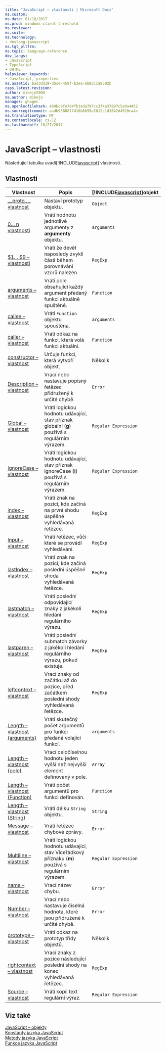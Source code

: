 ```yaml
---
title: "JavaScript – vlastnosti | Microsoft Docs"
ms.custom: 
ms.date: 01/18/2017
ms.prod: windows-client-threshold
ms.reviewer: 
ms.suite: 
ms.technology:
- devlang-javascript
ms.tgt_pltfrm: 
ms.topic: language-reference
dev_langs:
- JavaScript
- TypeScript
- DHTML
helpviewer_keywords:
- JavaScript, properties
ms.assetid: bad3dd19-dbce-459f-b3ea-6b83cca8502b
caps.latest.revision: 
author: mikejo5000
ms.author: mikejo
manager: ghogen
ms.openlocfilehash: 490bc8fe7d4fb1eda797cc3f4a37897c5a9a4452
ms.sourcegitcommit: aadb9588877418b8b55a5612c1d3842d4520ca4c
ms.translationtype: MT
ms.contentlocale: cs-CZ
ms.lasthandoff: 10/27/2017
---
```

# <a name="javascript-properties"></a>JavaScript – vlastnosti
Následující tabulka uvádí[!INCLUDE[javascript](../../javascript/includes/javascript-md.md)] vlastnosti.  
  
## <a name="properties"></a>Vlastnosti  
  
|Vlastnost|Popis|[!INCLUDE[javascript](../../javascript/includes/javascript-md.md)]objekt|  
|--------------|-----------------|-----------------------------------------------------------------------|  
|[__proto\_ \_ vlastnost](../../javascript/reference/proto-property-object-javascript.md)|Nastaví prototyp objektu.|`Object`|  
|[0... n vlastnosti](../../javascript/reference/0-dot-dot-dot-n-properties-arguments-javascript.md)|Vrátí hodnotu jednotlivé argumenty z **argumenty** objektu.|`arguments`|  
|[$1... $9 – vlastnosti](../../javascript/reference/dollar-1-dot-dot-dot-dollar-9-properties-regexp-javascript.md)|Vrátí že devět naposledy zvyklí části během porovnávání vzorů nalezen.|`RegExp`|  
|[arguments – vlastnost](../../javascript/reference/arguments-property-function-javascript.md)|Vrátí pole obsahující každý argument předaný funkci aktuálně spuštěné.|`Function`|  
|[callee – vlastnost](../../javascript/reference/callee-property-arguments-javascript.md)|Vrátí `Function` objektu spouštěna.|`arguments`|  
|[caller – vlastnost](../../javascript/reference/caller-property-function-javascript.md)|Vrátí odkaz na funkci, která volá funkci aktuální.|`Function`|  
|[constructor – vlastnost](../../javascript/reference/constructor-property-object-javascript.md)|Určuje funkci, která vytvoří objekt.|Několik|  
|[Description – vlastnost](../../javascript/reference/description-property-error-javascript.md)|Vrací nebo nastavuje popisný řetězec přidružený k určité chybě.|`Error`|  
|[Global – vlastnost](../../javascript/reference/global-property-regular-expression-javascript.md)|Vrátí logickou hodnotu udávající, stav příznak globální (**g**) používá s regulárním výrazem.|`Regular Expression`|  
|[IgnoreCase – vlastnost](../../javascript/reference/ignorecase-property-regular-expression-javascript.md)|Vrátí logickou hodnotu udávající, stav příznak ignoreCase (**i**) používá s regulárním výrazem.|`Regular Expression`|  
|[index – vlastnost](../../javascript/reference/index-property-regexp-javascript.md)|Vrátí znak na pozici, kde začíná na první shodu úspěšné vyhledávaná řetězce.|`RegExp`|  
|[Input – vlastnost](../../javascript/reference/input-property-dollar-regexp-javascript.md)|Vrátí řetězec, vůči které se provádí vyhledávání.|`RegExp`|  
|[lastIndex – vlastnost](../../javascript/reference/lastindex-property-regexp-javascript.md)|Vrátí znak na pozici, kde začíná poslední úspěšné shoda vyhledávaná řetězce.|`RegExp`|  
|[lastmatch – vlastnost](../../javascript/reference/lastmatch-property-dollar-regexp-javascript.md)|Vrátí poslední odpovídající znaky z jakékoli hledání regulárního výrazu.|`RegExp`|  
|[lastparen – vlastnost](../../javascript/reference/lastparen-property-dollar-regexp-javascript.md)|Vrátí poslední submatch závorky z jakékoli hledání regulárního výrazu, pokud existuje.|`RegExp`|  
|[leftcontext – vlastnost](../../javascript/reference/leftcontext-property-dollar-grave-regexp-javascript.md)|Vrací znaky od začátku až do pozice, před začátkem poslední shody vyhledávaná řetězce.|`RegExp`|  
|[Length – vlastnost (arguments)](../../javascript/reference/length-property-arguments-javascript.md)|Vrátí skutečný počet argumentů pro funkci předaná volající funkcí.|`arguments`|  
|[Length – vlastnost (pole)](../../javascript/reference/length-property-array-javascript.md)|Vrací celočíselnou hodnotu jeden vyšší než nejvyšší element definovaný v pole.|`Array`|  
|[Length – vlastnost (Function)](../../javascript/reference/length-property-function-javascript.md)|Vrátí počet argumentů pro funkci definován.|`Function`|  
|[Length – vlastnost (String)](../../javascript/reference/length-property-string-javascript.md)|Vrátí délku `String` objektu.|`String`|  
|[Message – vlastnost](../../javascript/reference/message-property-error-javascript.md)|Vrátí řetězec chybové zprávy.|`Error`|  
|[Multiline – vlastnost](../../javascript/reference/multiline-property-regular-expression-javascript.md)|Vrátí logickou hodnotu udávající, stav Víceřádkový příznaku (**m**) používá s regulárním výrazem.|`Regular Expression`|  
|[name – vlastnost](../../javascript/reference/name-property-error-javascript.md)|Vrací název chybu.|`Error`|  
|[Number – vlastnost](../../javascript/reference/number-property-error-javascript.md)|Vrací nebo nastavuje číselná hodnota, které jsou přidružené k určité chybě.|`Error`|  
|[prototype – vlastnost](../../javascript/reference/prototype-property-object-javascript.md)|Vrátí odkaz na prototyp třídy objektů.|Několik|  
|[rightcontext – vlastnost](../../javascript/reference/rightcontext-property-dollar-regexp-javascript.md)|Vrací znaky z pozice následující poslední shody na konec vyhledávaná řetězec.|`RegExp`|  
|[Source – vlastnost](../../javascript/reference/source-property-regular-expression-javascript.md)|Vrátí kopii text regulární výraz.|`Regular Expression`|  
  
## <a name="see-also"></a>Viz také  
 [JavaScript – objekty](../../javascript/reference/javascript-objects.md)   
 [Konstanty jazyka JavaScript](../../javascript/reference/javascript-constants.md)   
 [Metody jazyka JavaScript](../../javascript/reference/javascript-methods.md)   
 [Funkce jazyka JavaScript](../../javascript/reference/javascript-functions.md)
